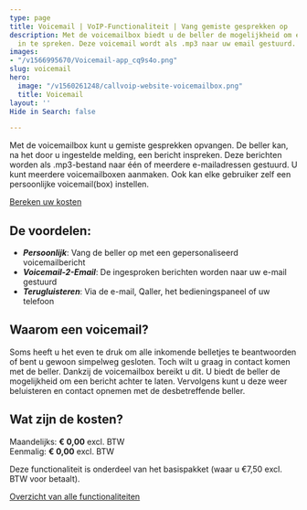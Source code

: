 ```yaml
---
type: page
title: Voicemail | VoIP-Functionaliteit | Vang gemiste gesprekken op
description: Met de voicemailbox biedt u de beller de mogelijkheid om een bericht
  in te spreken. Deze voicemail wordt als .mp3 naar uw email gestuurd.
images:
- "/v1566995670/Voicemail-app_cq9s4o.png"
slug: voicemail
hero:
  image: "/v1560261248/callvoip-website-voicemailbox.png"
  title: Voicemail
layout: ''
Hide in Search: false

---
```

Met de voicemailbox kunt u gemiste gesprekken opvangen. De beller kan, na het door u ingestelde melding, een bericht inspreken. Deze berichten worden als .mp3-bestand naar één of meerdere e-mailadressen gestuurd. U kunt meerdere voicemailboxen aanmaken. Ook kan elke gebruiker zelf een persoonlijke voicemail(box) instellen.

<a href="/calculator/" class="button">Bereken uw kosten</a>

## De voordelen:

* **_Persoonlijk_**: Vang de beller op met een gepersonaliseerd voicemailbericht
* **_Voicemail-2-Email_**: De ingesproken berichten worden naar uw e-mail gestuurd
* **_Terugluisteren_**: Via de e-mail, Qaller, het bedieningspaneel of uw telefoon

## Waarom een voicemail?

Soms heeft u het even te druk om alle inkomende belletjes te beantwoorden of bent u gewoon simpelweg gesloten. Toch wilt u graag in contact komen met de beller. Dankzij de voicemailbox bereikt u dit. U biedt de beller de mogelijkheid om een bericht achter te laten. Vervolgens kunt u deze weer beluisteren en contact opnemen met de desbetreffende beller.

## Wat zijn de kosten?

Maandelijks: **€ 0,00** excl. BTW  
Eenmalig: **€ 0,00** excl. BTW

Deze functionaliteit is onderdeel van het basispakket (waar u €7,50 excl. BTW voor betaalt).

<a href="/telefonie/functionaliteiten/" class="button">Overzicht van alle functionaliteiten</a>